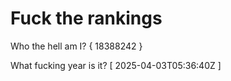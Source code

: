 # Fuck the rankings

Who the hell am I?
{ 18388242 }

What fucking year is it?
[ 2025-04-03T05:36:40Z ]
